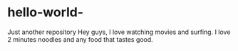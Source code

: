 # hello-world-
Just another repository 
Hey guys,
I love watching movies and surfing. 
I love 2 minutes noodles and any food that tastes good. 
